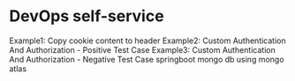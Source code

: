 # DevOps self-service
Example1: Copy cookie content to header
Example2: Custom Authentication And Authorization - Positive Test Case
Example3: Custom Authentication And Authorization - Negative Test Case
springboot mongo db using mongo atlas
